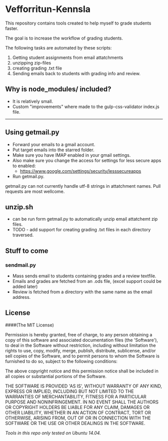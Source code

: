 Vefforritun-Kennsla
===================

This repository contains tools created to help myself to grade students faster.

The goal is to increase the workflow of grading students.

The following tasks are automated by these scripts:

1. Getting student assignments from  email attatchments 
2. unzipping zip-files
3. creating grading .txt file
4. Sending emails back to students with grading info and review.


Why is node_modules/ included?
------------------------------

- It is relatively small.
- Custom "improvements" where made to the gulp-css-validator index.js file.

---


Using getmail.py
----------------

- Forward your emails to a gmail account.
- Put target emails into the starred folder.
- Make sure you have IMAP enabled in your gmail settings.
- Also make sure you change the access for settings for less secure apps to enabled:
    - https://www.google.com/settings/security/lesssecureapps
- Run getmail.py.

getmail.py can not currently handle utf-8 strings in attatchment names. Pull requests are most wellcome.


unzip.sh
--------
- can be run form getmail.py to automatically unzip email attatchemt zip files.
- TODO - add support for creating grading .txt files in each directory traversed.

Stuff to come
--------------

### sendmail.py
- Mass sends email to students containing grades and a review textfile. 
- Emails and grades are fetched from an .ods file, (excel support could be added later)
- Review is fetched from a directory with the same name as the email address. 

License
-------

####(The MIT License)

Permission is hereby granted, free of charge, to any person obtaining a copy of this software and associated documentation files (the 'Software'), to deal in the Software without restriction, including without limitation the rights to use, copy, modify, merge, publish, distribute, sublicense, and/or sell copies of the Software, and to permit persons to whom the Software is furnished to do so, subject to the following conditions:

The above copyright notice and this permission notice shall be included in all copies or substantial portions of the Software.

THE SOFTWARE IS PROVIDED 'AS IS', WITHOUT WARRANTY OF ANY KIND, EXPRESS OR IMPLIED, INCLUDING BUT NOT LIMITED TO THE WARRANTIES OF MERCHANTABILITY, FITNESS FOR A PARTICULAR PURPOSE AND NONINFRINGEMENT. IN NO EVENT SHALL THE AUTHORS OR COPYRIGHT HOLDERS BE LIABLE FOR ANY CLAIM, DAMAGES OR OTHER LIABILITY, WHETHER IN AN ACTION OF CONTRACT, TORT OR OTHERWISE, ARISING FROM, OUT OF OR IN CONNECTION WITH THE SOFTWARE OR THE USE OR OTHER DEALINGS IN THE SOFTWARE.


_Tools in this repo only tested on Ubuntu 14.04._
